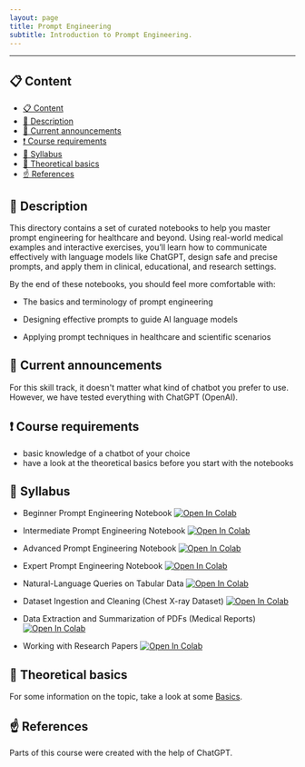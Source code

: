```yaml
---
layout: page
title: Prompt Engineering
subtitle: Introduction to Prompt Engineering.
---
```


---

## 📋 Content
- [📋 Content](#-content)
- [📄 Description](#-description)
- [📣 Current announcements](#-current-announcements)
- [❗ Course requirements](#-course-requirements)
- [📒 Syllabus](#-syllabus)
- [📝 Theoretical basics](#-theoretical-basics)
- [☝️ References](#️-references)


## 📄 Description
This directory contains a set of curated notebooks to help you master prompt engineering for healthcare and beyond. Using real-world medical examples and interactive exercises, you’ll learn how to communicate effectively with language models like ChatGPT, design safe and precise prompts, and apply them in clinical, educational, and research settings.

By the end of these notebooks, you should feel more comfortable with:

  - The basics and terminology of prompt engineering
  
  - Designing effective prompts to guide AI language models
  
  - Applying prompt techniques in healthcare and scientific scenarios

## 📣 Current announcements
For this skill track, it doesn't matter what kind of chatbot you prefer to use. However, we have tested everything with ChatGPT (OpenAI). 


## ❗ Course requirements
- basic knowledge of a chatbot of your choice
- have a look at the theoretical basics before you start with the notebooks


## 📒 Syllabus
- Beginner Prompt Engineering Notebook <a href="https://colab.research.google.com/drive/1aX8K-1K50D7Ex05qRdDm4tbi8qkRB5rC#scrollTo=uYvRRU9WrcuP"><img src="https://colab.research.google.com/assets/colab-badge.svg" alt="Open In Colab"/></a>
- Intermediate Prompt Engineering Notebook <a href="https://colab.research.google.com/drive/1kUOV9ofSY_S9WO4Qm76nPoqg8PufGwlq"><img src="https://colab.research.google.com/assets/colab-badge.svg" alt="Open In Colab"/></a>
- Advanced Prompt Engineering Notebook <a href="https://colab.research.google.com/drive/1MWOsbU2M41jZpQjQ3ThmnXrNPPxWetSE"><img src="https://colab.research.google.com/assets/colab-badge.svg" alt="Open In Colab"/></a>
- Expert Prompt Engineering Notebook <a href="https://colab.research.google.com/drive/11mSRX9g8bU-ff8Ssd2BS1Aeo7bkEPvyv#scrollTo=j8GJAugXv1N2"><img src="https://colab.research.google.com/assets/colab-badge.svg" alt="Open In Colab"/></a>

- Natural-Language Queries on Tabular Data <a href="https://colab.research.google.com/drive/11mSRX9g8bU-ff8Ssd2BS1Aeo7bkEPvyv#scrollTo=j8GJAugXv1N2"><img src="https://colab.research.google.com/assets/colab-badge.svg" alt="Open In Colab"/></a>
- Dataset Ingestion and Cleaning (Chest X-ray Dataset) <a href="https://colab.research.google.com/drive/11mSRX9g8bU-ff8Ssd2BS1Aeo7bkEPvyv#scrollTo=j8GJAugXv1N2"><img src="https://colab.research.google.com/assets/colab-badge.svg" alt="Open In Colab"/></a>
- Data Extraction and Summarization of PDFs (Medical Reports) <a href="https://colab.research.google.com/drive/11mSRX9g8bU-ff8Ssd2BS1Aeo7bkEPvyv#scrollTo=j8GJAugXv1N2"><img src="https://colab.research.google.com/assets/colab-badge.svg" alt="Open In Colab"/></a>
- Working with Research Papers <a href="https://colab.research.google.com/drive/11mSRX9g8bU-ff8Ssd2BS1Aeo7bkEPvyv#scrollTo=j8GJAugXv1N2"><img src="https://colab.research.google.com/assets/colab-badge.svg" alt="Open In Colab"/></a>

## 📝 Theoretical basics
For some information on the topic, take a look at some [Basics](./theoretical_basics/prompt_engineering.md).


## ☝️ References
Parts of this course were created with the help of ChatGPT.
